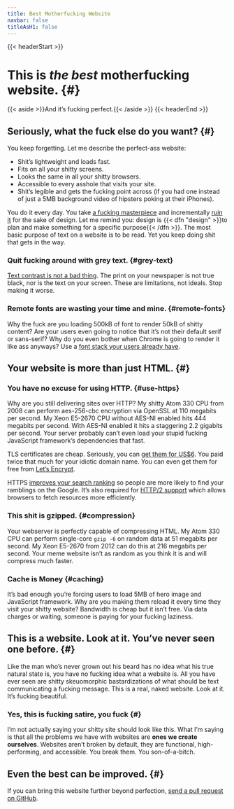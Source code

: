 ```yaml
---
title: Best Motherfucking Website
navbar: false
titleAsH1: false
---
```

{{< headerStart >}} <!-- Independant nested shortcodes don't work without brainfuck -->
# This is _the best_ motherfucking website. {#}
{{< aside >}}And it’s fucking perfect.{{< /aside >}}
{{< headerEnd >}}

## Seriously, what the fuck else do you want? {#}
You keep forgetting. Let me describe the perfect-ass website:
 - Shit’s lightweight and loads fast.
 - Fits on all your shitty screens.
 - Looks the same in all your shitty browsers.
 - Accessible to every asshole that visits your site.
 - Shit’s legible and gets the fucking point across (if you had one instead of just a 5MB background video of hipsters poking at their iPhones).

You do it every day. You take [a fucking masterpiece](//motherfuckingwebsite.com/ "Motherfucking Website") and incrementally [ruin it](//bettermotherfuckingwebsite.com/ "Better Motherfucking Website") for the sake of design. Let me remind you: design is {{< dfn "design" >}}to plan and make something for a specific purpose{{< /dfn >}}. The most basic purpose of text on a website is to be read. Yet you keep doing shit that gets in the way.

### Quit fucking around with grey text. {#grey-text}
[Text contrast is not a bad thing](//contrastrebellion.com/ "Contrast Rebellion"). The print on your newspaper is not true black, nor is the text on your screen. These are limitations, not ideals. Stop making it worse.

### Remote fonts are wasting your time and mine. {#remote-fonts}
Why the fuck are you loading 500kB of font to render 50kB of shitty content? Are your users even going to notice that it’s not their default serif or sans-serif? Why do you even bother when Chrome is going to render it like ass anyways? Use a [font stack your users already have](//www.awayback.com/index.php/2010/02/03/revised-font-stack/ "Revised Font Stack").

## Your website is more than just HTML. {#}
### You have no excuse for using HTTP. {#use-https}
Why are you still delivering sites over HTTP? My shitty Atom 330 CPU from 2008 can perform aes-256-cbc encryption via OpenSSL at 110 megabits per second. My Xeon E5-2670 CPU without AES-NI enabled hits 444 megabits per second. With AES-NI enabled it hits a staggering 2.2 gigabits per second. Your server probably can’t even load your stupid fucking JavaScript framework’s dependencies that fast.

TLS certificates are cheap. Seriously, you can [get them for US$6](//www.namecheap.com/security/ssl-certificates/comodo/positivessl). You paid twice that much for your idiotic domain name. You can even get them for free from [Let’s Encrypt](//letsencrypt.org/ "Let’s Encrypt Free Certificate Authority").

HTTPS [improves your search ranking](//webmasters.googleblog.com/2014/08/https-as-ranking-signal.html "Google announces HTTPS support to affect pagerank") so people are more likely to find your ramblings on the Google. It’s also required for [HTTP/2 support](//http2.github.io/faq/#does-http2-require-encryption "HTTP/2 Frequently Asked Questions") which allows browsers to fetch resources more efficiently.

### This shit is gzipped. {#compression}
Your webserver is perfectly capable of compressing HTML. My Atom 330 CPU can perform single-core `gzip -6` on random data at 51 megabits per second. My Xeon E5-2670 from 2012 can do this at 216 megabits per second. Your meme website isn’t as random as you think it is and will compress much faster.

### Cache is Money {#caching}
It’s bad enough you’re forcing users to load 5MB of hero image and JavaScript framework. Why are you making them reload it every time they visit your shitty website? Bandwidth is cheap but it isn’t free. Via data charges or waiting, someone is paying for your fucking laziness.

## This is a website. Look at it. You’ve never seen one before. {#}
Like the man who’s never grown out his beard has no idea what his true natural state is, you have no fucking idea what a website is. All you have ever seen are shitty skeuomorphic bastardizations of what should be text communicating a fucking message. This is a real, naked website. Look at it. It’s fucking beautiful.

### Yes, this is fucking satire, you fuck {#}
I’m not actually saying your shitty site should look like this. What I’m saying is that all the problems we have with websites are **ones we create ourselves**. Websites aren’t broken by default, they are functional, high-performing, and accessible. You break them. You son-of-a-bitch.

## Even the best can be improved. {#}
If you can bring this website further beyond perfection, [send a pull request on GitHub](//github.com/KeenRivals/bestmotherfucking.website "KeenRivals/bestmotherfucking.website on GitHub").
